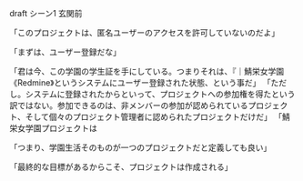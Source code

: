 draft シーン1 玄関前


「このプロジェクトは、匿名ユーザーのアクセスを許可していないのだよ」


「まずは、ユーザー登録だな」



「君は今、この学園の学生証を手にしている。つまりそれは、『｜鯖栄女学園《Redmine》というシステムにユーザー登録された状態、という事だ」
「ただし。システムに登録されたからといって、プロジェクトへの参加権を得たという訳ではない。参加できるのは、非メンバーの参加が認められているプロジェクト、そして個々のプロジェクト管理者に認められたプロジェクトだけだ」
「鯖栄女学園プロジェクトは





「つまり、学園生活そのものが一つのプロジェクトだと定義しても良い」

「最終的な目標があるからこそ、プロジェクトは作成される」
